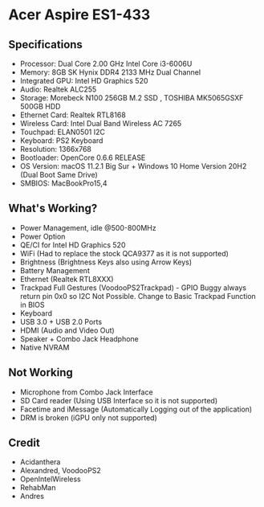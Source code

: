 # Acer Aspire ES1-433


## Specifications

- Processor: Dual Core 2.00 GHz Intel Core i3-6006U
- Memory: 8GB SK Hynix DDR4 2133 MHz Dual Channel
- Integrated GPU: Intel HD Graphics 520
- Audio: Realtek ALC255
- Storage: Morebeck N100 256GB M.2 SSD , TOSHIBA MK5065GSXF 500GB HDD
- Ethernet Card: Realtek RTL8168
- Wireless Card: Intel Dual Band Wireless AC 7265
- Touchpad: ELAN0501 I2C
- Keyboard: PS2 Keyboard
- Resolution: 1366x768
- Bootloader: OpenCore 0.6.6 RELEASE
- OS Version: macOS 11.2.1 Big Sur + Windows 10 Home Version 20H2 (Dual Boot Same Drive)
- SMBIOS: MacBookPro15,4

## What's Working?

- Power Management, idle @500-800MHz
- Power Option
- QE/CI for Intel HD Graphics 520
- WiFi (Had to replace the stock QCA9377 as it is not supported)
- Brightness (Brightness Keys also using Arrow Keys)
- Battery Management
- Ethernet (Realtek RTL8XXX)
- Trackpad Full Gestures (VoodooPS2Trackpad) - GPIO Buggy always return pin 0x0 so I2C Not Possible. Change to Basic Trackpad Function in BIOS
- Keyboard
- USB 3.0 + USB 2.0 Ports
- HDMI (Audio and Video Out)
- Speaker + Combo Jack Headphone
- Native NVRAM

## Not Working

- Microphone from Combo Jack Interface
- SD Card reader (Using USB Interface so it is not supported)
- Facetime and iMessage (Automatically Logging out of the application)
- DRM is broken (iGPU only not supported)

## Credit

- Acidanthera
- Alexandred, VoodooPS2
- OpenIntelWireless
- RehabMan
- Andres
